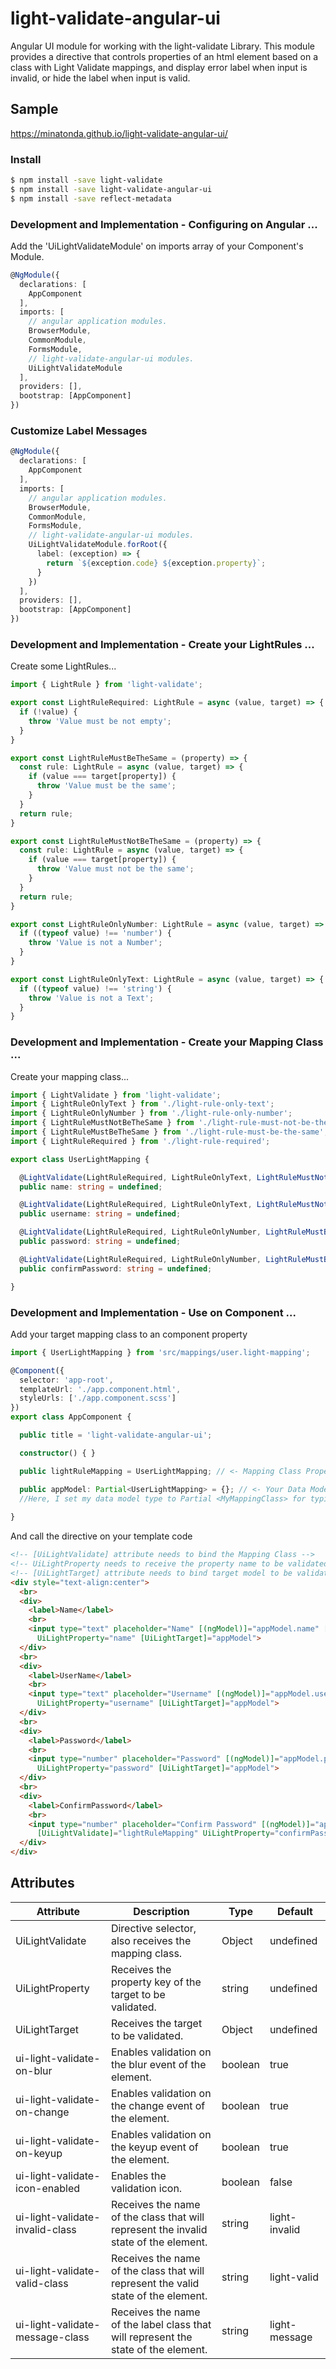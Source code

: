 # light-validate-angular-ui
Angular UI module for working with the light-validate Library.
This module provides a directive that controls properties of an html element based on a class with Light Validate mappings, and display error label when input is invalid, or hide the label when input is valid.

## Sample
https://minatonda.github.io/light-validate-angular-ui/

### Install

```sh
$ npm install -save light-validate
$ npm install -save light-validate-angular-ui
$ npm install -save reflect-metadata
```

### Development and Implementation - Configuring on Angular ...
Add the 'UiLightValidateModule' on imports array of your Component's Module.
```typescript
@NgModule({
  declarations: [
    AppComponent
  ],
  imports: [
    // angular application modules.
    BrowserModule,
    CommonModule,
    FormsModule,
    // light-validate-angular-ui modules.
    UiLightValidateModule
  ],
  providers: [],
  bootstrap: [AppComponent]
})
```
### Customize Label Messages
```typescript
@NgModule({
  declarations: [
    AppComponent
  ],
  imports: [
    // angular application modules.
    BrowserModule,
    CommonModule,
    FormsModule,
    // light-validate-angular-ui modules.
    UiLightValidateModule.forRoot({
      label: (exception) => {
        return `${exception.code} ${exception.property}`;
      }
    })
  ],
  providers: [],
  bootstrap: [AppComponent]
})
```


### Development and Implementation - Create your LightRules ...
Create some LightRules...
```typescript
import { LightRule } from 'light-validate';

export const LightRuleRequired: LightRule = async (value, target) => {
  if (!value) {
    throw 'Value must be not empty';
  }
}

export const LightRuleMustBeTheSame = (property) => {
  const rule: LightRule = async (value, target) => {
    if (value === target[property]) {
      throw 'Value must be the same';
    }
  }
  return rule;
}

export const LightRuleMustNotBeTheSame = (property) => {
  const rule: LightRule = async (value, target) => {
    if (value === target[property]) {
      throw 'Value must not be the same';
    }
  }
  return rule;
}

export const LightRuleOnlyNumber: LightRule = async (value, target) => {
  if ((typeof value) !== 'number') {
    throw 'Value is not a Number';
  }
}

export const LightRuleOnlyText: LightRule = async (value, target) => {
  if ((typeof value) !== 'string') {
    throw 'Value is not a Text';
  }
}
```

### Development and Implementation - Create your Mapping Class ...
Create your mapping class...
```typescript
import { LightValidate } from 'light-validate';
import { LightRuleOnlyText } from './light-rule-only-text';
import { LightRuleOnlyNumber } from './light-rule-only-number';
import { LightRuleMustNotBeTheSame } from './light-rule-must-not-be-the-same';
import { LightRuleMustBeTheSame } from './light-rule-must-be-the-same';
import { LightRuleRequired } from './light-rule-required';

export class UserLightMapping {

  @LightValidate(LightRuleRequired, LightRuleOnlyText, LightRuleMustNotBeTheSame('username'))
  public name: string = undefined;

  @LightValidate(LightRuleRequired, LightRuleOnlyText, LightRuleMustNotBeTheSame('name'))
  public username: string = undefined;

  @LightValidate(LightRuleRequired, LightRuleOnlyNumber, LightRuleMustBeTheSame('confirmPassword'))
  public password: string = undefined;

  @LightValidate(LightRuleRequired, LightRuleOnlyNumber, LightRuleMustBeTheSame('password'))
  public confirmPassword: string = undefined;

}
```

### Development and Implementation - Use on Component ...
Add your target mapping class to an component property

```typescript
import { UserLightMapping } from 'src/mappings/user.light-mapping';

@Component({
  selector: 'app-root',
  templateUrl: './app.component.html',
  styleUrls: ['./app.component.scss']
})
export class AppComponent {

  public title = 'light-validate-angular-ui';

  constructor() { }

  public lightRuleMapping = UserLightMapping; // <- Mapping Class Property

  public appModel: Partial<UserLightMapping> = {}; // <- Your Data Model.
  //Here, I set my data model type to Partial <MyMappingClass> for typing purposes only, the typing code is optional, but the object to be validated must follow the interface of the target mapping class.
  
}

```

And call the directive on your template code
```html
<!-- [UiLightValidate] attribute needs to bind the Mapping Class -->
<!-- UiLightProperty needs to receive the property name to be validated on directive -->
<!-- [UiLightTarget] attribute needs to bind target model to be validate on directive-->
<div style="text-align:center">
  <br>
  <div>
    <label>Name</label>
    <br>
    <input type="text" placeholder="Name" [(ngModel)]="appModel.name" [UiLightValidate]="lightRuleMapping"
      UiLightProperty="name" [UiLightTarget]="appModel">
  </div>
  <br>
  <div>
    <label>UserName</label>
    <br>
    <input type="text" placeholder="Username" [(ngModel)]="appModel.username" [UiLightValidate]="lightRuleMapping"
      UiLightProperty="username" [UiLightTarget]="appModel">
  </div>
  <br>
  <div>
    <label>Password</label>
    <br>
    <input type="number" placeholder="Password" [(ngModel)]="appModel.password" [UiLightValidate]="lightRuleMapping"
      UiLightProperty="password" [UiLightTarget]="appModel">
  </div>
  <br>
  <div>
    <label>ConfirmPassword</label>
    <br>
    <input type="number" placeholder="Confirm Password" [(ngModel)]="appModel.confirmPassword"
      [UiLightValidate]="lightRuleMapping" UiLightProperty="confirmPassword" [UiLightTarget]="appModel">
  </div>
</div>
```

## Attributes

| Attribute                       	| Description                                                                          	| Type    	| Default       	|
|---------------------------------	|--------------------------------------------------------------------------------------	|---------	|---------------	|
| UiLightValidate                 	| Directive selector, also receives the mapping class.                                 	| Object  	| undefined     	|
| UiLightProperty                 	| Receives the property key of the target to be validated.                             	| string  	| undefined     	|
| UiLightTarget                   	| Receives the target to be validated.                                                 	| Object  	| undefined     	|
| ui-light-validate-on-blur       	| Enables validation on the blur event of the element.                                 	| boolean 	| true          	|
| ui-light-validate-on-change     	| Enables validation on the change event of the element.                               	| boolean 	| true          	|
| ui-light-validate-on-keyup      	| Enables validation on the keyup event of the element.                                	| boolean 	| true          	|
| ui-light-validate-icon-enabled  	| Enables the validation icon.                                                         	| boolean 	| false         	|
| ui-light-validate-invalid-class 	| Receives the name of the class that will represent the invalid state of the element. 	| string  	| light-invalid 	|
| ui-light-validate-valid-class   	| Receives the name of the class that will represent the valid state of the element.   	| string  	| light-valid   	|
| ui-light-validate-message-class 	| Receives the name of the label class that will represent the state of the element.   	| string  	| light-message 	|
